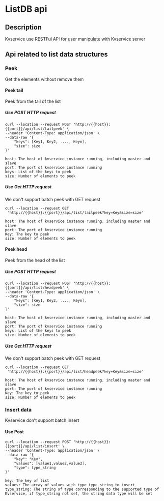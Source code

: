 # ListDB api 

## Description
Kvservice use RESTFul API for user manipulate with Kvservice server

## Api related to list data structures
### Peek
Get the elements without remove them
#### Peek tail
Peek from the tail of the list

##### Use POST HTTP request
```
curl --location --request POST 'http://{{host}}:{{port}}/api/list/tailpeek' \
--header 'Content-Type: application/json' \
--data-raw '{
    "keys": [Key1, Key2, ...., Keyn],
    "size": size
}'

host: The host of kvservice instance running, including master and slave
port: The port of kvservice instance running
keys: List of the keys to peek
size: Number of elements to peek
```

##### Use Get HTTP request
We don't support batch peek with GET request
```
curl --location --request GET
 'http://{{host}}:{{port}}/api/list/tailpeek?key=Key&size=size'
 
host: The host of kvservice instance running, including master and slave
port: The port of kvservice instance running
Key: The key to peek
size: Number of elements to peek
```

#### Peek head
Peek from the head of the list

##### Use POST HTTP request
```
curl --location --request POST 'http://{{host}}:{{port}}/api/list/headpeek' \
--header 'Content-Type: application/json' \
--data-raw '{
    "keys": [Key1, Key2, ...., Keyn],
    "size": size
}'

host: The host of kvservice instance running, including master and slave
port: The port of kvservice instance running
keys: List of the keys to peek
size: Number of elements to peek
```

##### Use Get HTTP request
We don't support batch peek with GET request
```
curl --location --request GET
 'http://{{host}}:{{port}}/api/list/headpeek?key=Key&size=size'
 
host: The host of kvservice instance running, including master and slave
port: The port of kvservice instance running
Key: The key to peek
size: Number of elements to peek
```

### Insert data
Kvservice don't support batch insert
#### Use Post
```
curl --location --request POST 'http://{{host}}:{{port}}/api/list/insert' \
--header 'Content-Type: application/json' \
--data-raw '{
    "key": "Key",
    "values": [value1,value2,value3],
    "type": type_string
}'

key: The key of list
values: The array of values with type type_string to insert
type_string: The string of type corresponding to the supported type of Kvservice, if type_string not set, the string data type will be set
```

